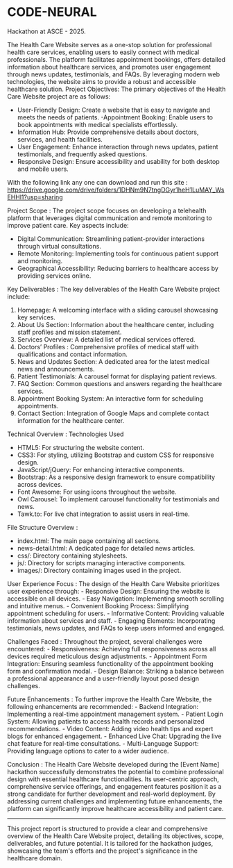 # CODE-NEURAL
Hackathon at ASCE - 2025.


The Health Care Website serves as a one-stop solution for professional health care services, enabling users to easily connect with medical professionals. The platform facilitates appointment bookings, offers detailed information about healthcare services, and promotes user engagement through news updates, testimonials, and FAQs. By leveraging modern web technologies, the website aims to provide a robust and accessible healthcare solution. 
Project Objectives:
The primary objectives of the Health Care Website project are as follows:
- User-Friendly Design: Create a website that is easy to navigate and meets the needs of patients.
-Appointment Booking: Enable users to book appointments with medical specialists effortlessly.
- Information Hub: Provide comprehensive details about doctors, services, and health facilities.
- User Engagement: Enhance interaction through news updates, patient testimonials, and frequently asked questions.
- Responsive Design: Ensure accessibility and usability for both desktop and mobile users.


With the following link any one can download and run this site :
https://drive.google.com/drive/folders/1DHNm9N7tngDGyr1heH1LuMAY_WsEHHl1?usp=sharing


Project Scope :
The project scope focuses on developing a telehealth platform that leverages digital communication and remote monitoring to improve patient care. Key aspects include:
- Digital Communication: Streamlining patient-provider interactions through virtual consultations.
- Remote Monitoring: Implementing tools for continuous patient support and monitoring.
- Geographical Accessibility: Reducing barriers to healthcare access by providing services online.

Key Deliverables :
The key deliverables of the Health Care Website project include:
1. Homepage: A welcoming interface with a sliding carousel showcasing key services.
2. About Us Section: Information about the healthcare center, including staff profiles and mission statement.
3. Services Overview: A detailed list of medical services offered.
4. Doctors’ Profiles : Comprehensive profiles of medical staff with qualifications and contact information.
5. News and Updates Section: A dedicated area for the latest medical news and announcements.
6. Patient Testimonials: A carousel format for displaying patient reviews.
7. FAQ Section: Common questions and answers regarding the healthcare services.
8. Appointment Booking System: An interactive form for scheduling appointments.
9. Contact Section: Integration of Google Maps and complete contact information for the healthcare center.

Technical Overview :
 Technologies Used
  - HTML5: For structuring the website content.
  - CSS3: For styling, utilizing Bootstrap and custom CSS for responsive design.
  - JavaScript/jQuery: For enhancing interactive components.
  - Bootstrap: As a responsive design framework to ensure compatibility across devices.
  - Font Awesome: For using icons throughout the website.
  - Owl Carousel: To implement carousel functionality for testimonials and news.
  - Tawk.to: For live chat integration to assist users in real-time.


File Structure Overview :
- index.html: The main page containing all sections.
- news-detail.html: A dedicated page for detailed news articles.
- css/: Directory containing stylesheets.
- js/: Directory for scripts managing interactive components.
- images/: Directory containing images used in the project.

User Experience Focus :
  The design of the Health Care Website prioritizes user experience through:
    - Responsive Design: Ensuring the website is accessible on all devices.
    - Easy Navigation: Implementing smooth scrolling and intuitive menus.
    - Convenient Booking Process: Simplifying appointment scheduling for users.
    - Informative Content: Providing valuable information about services and staff.
    - Engaging Elements: Incorporating testimonials, news updates, and FAQs to keep users informed and engaged.

Challenges Faced :
  Throughout the project, several challenges were encountered:
    - Responsiveness: Achieving full responsiveness across all devices required meticulous design adjustments.
    - Appointment Form Integration: Ensuring seamless functionality of the appointment booking form and confirmation modal.
    - Design Balance: Striking a balance between a professional appearance and a user-friendly layout posed design challenges.

Future Enhancements :
  To further improve the Health Care Website, the following enhancements are recommended:
    - Backend Integration: Implementing a real-time appointment management system.
    - Patient Login System: Allowing patients to access health records and personalized recommendations.
    - Video Content: Adding video health tips and expert blogs for enhanced engagement.
    - Enhanced Live Chat: Upgrading the live chat feature for real-time consultations.
    - Multi-Language Support: Providing language options to cater to a wider audience.

Conclusion :
  The Health Care Website developed during the [Event Name] hackathon successfully demonstrates the potential to combine professional design with essential healthcare functionalities. Its user-centric approach, 
  comprehensive service offerings, and engagement features position it as a strong candidate for further development and real-world deployment. By addressing current challenges and implementing future 
  enhancements, the platform can significantly improve healthcare accessibility and patient care.

---------------------------------------------------------------------------------------------------------------------------------------------------------------------------------------------------------------------

This project report is structured to provide a clear and comprehensive overview of the Health Care Website project, detailing its objectives, scope, deliverables, and future potential. It is tailored for the hackathon judges, showcasing the team's efforts and the project's significance in the healthcare domain.

